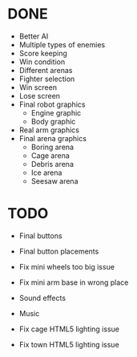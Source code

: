 # DONE
* Better AI
* Multiple types of enemies
* Score keeping
* Win condition
* Different arenas
* Fighter selection
* Win screen
* Lose screen
* Final robot graphics
  * Engine graphic
  * Body graphic
* Real arm graphics
* Final arena graphics
  * Boring arena
  * Cage arena
  * Debris arena
  * Ice arena
  * Seesaw arena

# TODO
* Final buttons
* Final button placements

* Fix mini wheels too big issue
* Fix mini arm base in wrong place
* Sound effects
* Music
* Fix cage HTML5 lighting issue
* Fix town HTML5 lighting issue
